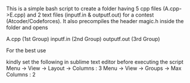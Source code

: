 This is a simple bash script to create a folder having 5 cpp files (A.cpp->E.cpp) and 2 text files (inputf.in & outputf.out) for a contest (Atcoder/Codeforces). It also precompiles the header magic.h inside the folder and opens

A.cpp (1st Group)
inputf.in (2nd Group)
outputf.out (3rd Group)

For the best use

kindly set the following in sublime text editor before executing the script
Menu -> View -> Layout -> Columns : 3
Menu -> View -> Groups -> Max Columns : 2
